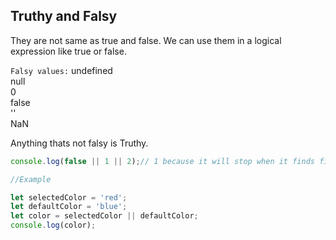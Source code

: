 ## Truthy and Falsy

They are not same as true and false. We can use them in a logical expression like true or false.

`Falsy values:`
undefined\
null\
0\
false\
''\
NaN

Anything thats not falsy is Truthy.

```javascript
console.log(false || 1 || 2);// 1 because it will stop when it finds first true or truthy value. This is also called Short-circuiting.
```

```javascript
//Example

let selectedColor = 'red';
let defaultColor = 'blue';
let color = selectedColor || defaultColor;
console.log(color);
```

